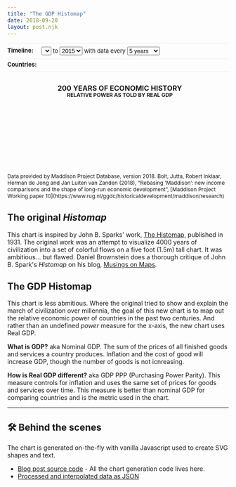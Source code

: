 ```yaml
---
title: "The GDP Histomap"
date: 2018-09-20
layout: post.njk
---
```


<button class="button-text" id="histomap-customize-button">Customize chart&hellip;</button>

<div id="histomap-form" class="center">

  <div class="histomap-form-row">
    <div class="histomap-form-row-label">
      Timeline:
    </div>
    <div class="histomap-form-row-controls">
      <select id="histomap-start-year-input"></select>
      to 
      <select id="histomap-end-year-input">
        <option>2015</option>
      </select>
      with data every 
      <select id="histomap-interval-input">
        <option value="1">1 year</option>
        <option value="2">2 years</option>
        <option value="5" selected>5 years</option>
        <option value="10">10 years</option>
        <option value="20">20 years</option>
      </select>
    </div>
  </div>

  <div class="histomap-form-row">
    <div class="histomap-form-row-label">
      Countries:
    </div>
    <div id="histomap-form-countries" class="histomap-form-row-controls">
    </div>
  </div>
</div>

</div>


<h2 class="histomap-title">
  <span class="histomap-title-line-1">200 Years of Economic History</span><br>
  <span class="histomap-title-line-2">Relative Power as told by Real GDP</span>
</h2>


<div class="center--720">

<svg id="histomap">
  <g id="chart-group"></g>
  <g id="overlay-group"></g>
</svg>

</div>

<p class="citation">Data provided by Maddison Project Database, version 2018. Bolt, Jutta, Robert Inklaar, Herman de Jong and Jan Luiten van Zanden (2018), “Rebasing ‘Maddison’: new income comparisons and the shape of long-run economic development”, [Maddison Project Working paper 10](https://www.rug.nl/ggdc/historicaldevelopment/maddison/research)
</p>


## The original _Histomap_

This chart is inspired by John B. Sparks' work, [The Histomap](https://www.davidrumsey.com/luna/servlet/detail/RUMSEY~8~1~200375~3001080:The-Histomap-), 
published in 1931. The original work was an attempt to visualize 4000 years of civilization into a
set of colorful flows on a five foot (1.5m) tall chart. It was ambitious... but flawed. Daniel Brownstein 
does a thorough critique of John B. Spark's _Histomap_ on his blog, [Musings on Maps](https://dabrownstein.com/2013/08/13/reading-the-histomap/).

## The GDP Histomap

This chart is less abmitious. Where the original tried to show and explain
the march of civilization over millennia, the goal of this new chart is to map out the relative 
economic power of countries in the past two centuries. And rather than an 
undefined _power_ measure for the x-axis, the new chart uses Real GDP.

**What is GDP?** aka Nominal GDP. The sum of the prices of all finished goods and services a 
country produces. Inflation and the cost of good will increase GDP, though the number of goods is
not icnreasing.

**How is Real GDP different?** aka GDP PPP (Purchasing Power Parity). This measure controls for 
inflation and uses the same set of prices for goods and services over time. This measure is better 
than nominal GDP for comparing countries and is the metric used in the chart.

---

## 🛠 Behind the scenes

The chart is generated on-the-fly with vanilla Javascript used to create SVG shapes and text.

- [Blog post source code](https://raw.githubusercontent.com/lokesh/lokesh-dhakar/master/src/posts/gdp-histomap.md) - All the chart generation code lives here.
- [Processed and interpolated data as JSON](https://github.com/lokesh/lokesh-dhakar/blob/master/src/data/gdp-by-country-interpolated.json)



<link rel="stylesheet" href="/css/forms.css">

<style>
.histomap-title {
  margin-bottom: 8px;
 /* Offset a bit to make it optically centered with the chart, excluding y-axis label column. */
  margin-left: 8px;
  font-weight: 700;
  line-height: 15px;
  text-transform: uppercase;
  text-align: center;
}

.histomap-title-line-1 {
  font-size: 16px;
}

.histomap-title-line-2 {
  font-size: 12px;
}

#histomap {
  overflow: visible;
}

#overlay-group {
  font-weight: 700;
  font-size: 10px;
  text-transform: uppercase;
}

.year-line {
  stroke: rgba(0, 0, 0, 0.1);
  stroke-width: 1;
  stroke-dasharray: 4;
}

.citation {
  font-size: 12px;
}

#histomap-form {
  display: none;
  font-size: 13px;
}

#histomap-form.open {
  display: block;
}

#histomap-customize-button {
  display: block;
  text-align: left;
  width: 100%;
  padding-bottom: 8px;
  margin-bottom: 4px;
  border-bottom: 1px solid #eee;
}

@media (min-width: 480px) {
  #histomap-form {
    display: block;
  }
  #histomap-customize-button {
    display: none;
  }
}



.histomap-form-row {
  display: flex;
  padding-bottom: 8px;
  margin-bottom: 4px;
  border-bottom: 1px solid #eee;
}

.histomap-form-row:first-of-type {
  padding-top: 8px;
  border-top: 1px solid #eee;
}

.histomap-form-row-label {
  font-weight: 700;
  flex: 0 0 6em;
}
</style>

<script src="/js/lodash-core.min.js"></script>
<script src="/js/axios.min.js"></script>

<script>
// --------------
// UTIL FUNCTIONS
// --------------

// Color function for use in generating our hover color changes
// https://stackoverflow.com/a/13542669/400407
function shadeBlend(p,c0,c1) {
    var n=p<0?p*-1:p,u=Math.round,w=parseInt;
    if(c0.length>7){
        var f=c0.split(","),t=(c1?c1:p<0?"rgb(0,0,0)":"rgb(255,255,255)").split(","),R=w(f[0].slice(4)),G=w(f[1]),B=w(f[2]);
        return "rgb("+(u((w(t[0].slice(4))-R)*n)+R)+","+(u((w(t[1])-G)*n)+G)+","+(u((w(t[2])-B)*n)+B)+")"
    }else{
        var f=w(c0.slice(1),16),t=w((c1?c1:p<0?"#000000":"#FFFFFF").slice(1),16),R1=f>>16,G1=f>>8&0x00FF,B1=f&0x0000FF;
        return "#"+(0x1000000+(u(((t>>16)-R1)*n)+R1)*0x10000+(u(((t>>8&0x00FF)-G1)*n)+G1)*0x100+(u(((t&0x0000FF)-B1)*n)+B1)).toString(16).slice(1)
    }
}

// ------
// CONFIG
// ------

/* SVG sizing and colors */
const canvasMaxWidth = 480;
const canvasAspectRatio = 2; // height / width

const labelColumnWidth = 34;

const fontHeight = 10; // About 10px, measured manually

const colorList = [
  '#F57373',
  '#FCA469',
  '#F6C458',
  '#E6F598',
  '#8ECC75',
  '#47B068',
]

/* Timeline */

/* The range of data available. */
const yearMax = 2015;
const yearMin = 1820;

/* The current range shown in the chart */
let startYear = 2015;
let endYear = 1820;
let yearInterval = 5;

/* Countries */
let countryList = [
  'Brazil',
  'Canada',
  'China',
  'France',
  'Germany',
  'India',
  'Indonesia',
  'Italy',
  'Japan',
  'Russian Federation',
  'Spain',
  'United Kingdom',
  'United States'
]


// ----------
// SETUP FORM
// ----------

function buildForm() {
   
  // Build country inputs 
  let countriesHTML = '';
  countryList.forEach(country => {
    countriesHTML += `
      <label class="checkbox-label">
        <input class="checkbox" type="checkbox" name="country" value="${country}" checked>
        ${country}
      </label>`;
  });

  // Build start and end year inputs
  let startYearOptionsHTML = '';
  for (let i = yearMax; i >= yearMin; i--) {
    let selected = (startYear === i) ? 'selected': '';
    startYearOptionsHTML += `<option ${selected}>${i}</option>`
  }

  let endYearOptionsHTML = '';
  for (let i = yearMax; i >= yearMin; i--) {
    let selected = (endYear === i) ? 'selected': '';
    endYearOptionsHTML += `<option ${selected}>${i}</option>`
  }

  // Apend to DOM
  const countriesEl = document.getElementById('histomap-form-countries');
  const startYearInputEl = document.getElementById('histomap-start-year-input');
  const endYearInputEl = document.getElementById('histomap-end-year-input');

  countriesEl.insertAdjacentHTML('beforeend', countriesHTML);
  startYearInputEl.insertAdjacentHTML('beforeend', startYearOptionsHTML);
  endYearInputEl.insertAdjacentHTML('beforeend', endYearOptionsHTML);

  // Add event handlers
  document.getElementById('histomap-customize-button').addEventListener('click', (event) => {
    document.getElementById('histomap-form').classList.add('open');
    event.target.style.display = 'none';
  });

  document.querySelectorAll('input[name=country]').forEach(input => {
    input.addEventListener('change', event => {
      refresh();
    })
  });

  document.getElementById('histomap-start-year-input').addEventListener('input', (event) => {
    startYear = event.target.value;
    refresh();
  })
  document.getElementById('histomap-end-year-input').addEventListener('input', (event) => {
    endYear = event.target.value;
    refresh();
  })
  document.getElementById('histomap-interval-input').addEventListener('input', (event) => {
    yearInterval = event.target.value;
    refresh();
  })


}


function refresh() {
  // Countries
  countryList = [];
  document.querySelectorAll('input[name=country]:checked').forEach(input => {
    countryList.push(input.value);
  });

  processData();
  drawChart();
  drawOverlay();
}

// ----------
// GLOBALS
// ----------

let rawData;
let processedData;

// Set in the resizeSVG function
let canvasWidth;
let canvasHeight;

let chartWidth;
let chartHeigh;


/*
  Each child array in seriesCoords contains all the x & y positions for the 
  country series data from top to bottom.
  
  Ex. seriesCoords = [
    [{x: 200, y: 0}, {x: 120, y: 50}],
    [{x: 230, y: 0}, {x: 180, y: 50}],
  ]
 */
let seriesCoords = [];

// years `map` stores total GDP for the year across countries
const gdpTotalsByYear = new Map();


// --------------------
// GENERATE CSS CLASSES
// --------------------

let styleTag = document.createElement('style');
let seriesCSS = '';

colorList.forEach((color, index) => {
  seriesCSS += `
    .series-color-${index}{
      fill: ${color};
    }
    /*
    .series-color-${index}:hover{
      fill: ${shadeBlend(-0.5, color)};
      transition: none;
    }
    */
    `;
});

// Append new styles to DOM
if (styleTag.styleSheet) {
    styleTag.styleSheet.cssText = seriesCSS;
} else {
    styleTag.appendChild(document.createTextNode(seriesCSS));
}
document.head.appendChild(styleTag);


// ----------
// FETCH DATA
// ----------

function fetchData() {
  return axios.get('/data/gdp-by-country-interpolated.json')
    .then((response) => {
      return response.data;
    })
}


// ------------
// PROCESS DATA
// ------------

/*
  interpolateData();
  This function is not actively called. It was used to process the JSON in gdp-by-country.json. The 
  output of which is stored in gdp-by-country-interpolated.json.

  The function replaces the zero values in each country's gdp data with an interpolated value. One 
  exception, if the data start with a zero value or a string of zero values, these initial zero 
  values will not be interpolated.

  Example INPUT:
   "Brazil": {
    "1800": 0,
    "1810": 200,
    "1820": 0,
    "1830": 0,
    "1840": 300
   }

  Example OUTPUT:
   "Brazil": {
    "1800": 0,
    "1810": 200,
    "1820": 233.333,
    "1830": 266.666,
    "1840": 300
   }

function interpolateData(data) {
  let countryIndex = 0;
  for (let country in data){    
    let countryObj = data[country];
    
    let firstZeroIndex;
    let isZeroSequence = false;
    let lastNonZeroYear;
    let lastNonZeroGDP;

    let zeroYears = [];
    
    _.forEach(countryObj, function(gdp, year) {
        if (gdp === 0) { 
          zeroYears.push(year);
          isZeroSequence = true;
        } else {
                  
          if (isZeroSequence) {
            if (lastNonZeroGDP) {
              let gdpDiff = gdp - lastNonZeroGDP;
              let yearsDiff = year - lastNonZeroYear;
              let gdpPerYearDiff = gdpDiff / yearsDiff;
              
              zeroYears.forEach(zeroYear => {
                interpolatedData[country][zeroYear] = ((zeroYear - lastNonZeroYear) * gdpPerYearDiff) + lastNonZeroGDP;
              })
            }
            isZeroSequence = false;
            zeroYears = [];
          } 
          lastNonZeroGDP = gdp;
          lastNonZeroYear = year;
        }        
      })
  }
  return interpolatedData;
}
*/

function processData() {
  // Reset gdp totals
  gdpTotalsByYear.clear();
  for (let year = startYear; year >= endYear; year -= yearInterval) {
    gdpTotalsByYear.set(year, 0);
  }

  const filteredData = {};
  let yearsArray = Array.from(gdpTotalsByYear.keys());

  /* Filter out unneeded countries and years data */
  for (let country in rawData){
      if (countryList.indexOf(country) !== -1) {
        let countryObj = rawData[country];
        filteredData[country] = _.pick(countryObj, yearsArray);
      }
  }

  // Sum up GDP totals for the year and store in years map
  for (let year of gdpTotalsByYear.keys()) {
    for (let country in filteredData){
      let countryObj = filteredData[country];
      if (!countryObj.hasOwnProperty(year)) {
        filteredData[country][year] = 0;
      } 
      gdpTotalsByYear.set(year, gdpTotalsByYear.get(year) + countryObj[year]);
    }
  }

  processedData = filteredData;
}

// ----
// DRAW
// ----

function resizeSVG() {
  // 24 = left and right side padding for page at mobile resolution
  let width = Math.min( (window.innerWidth - 24), canvasMaxWidth)

  canvasWidth = width;
  canvasHeight = canvasAspectRatio * canvasWidth; 

  chartWidth = canvasWidth - labelColumnWidth;
  chartHeight = canvasHeight;


  const svg = document.getElementById('histomap');
  svg.setAttribute('style', `width: ${canvasWidth}px; height: ${canvasHeight}px`);
  svg.setAttribute('viewBox', `0, 0, ${canvasWidth}, ${canvasHeight}`);

  const chartGroup = document.getElementById('chart-group')
  chartGroup.style.transform = `translateX(${labelColumnWidth}px)`
}


function drawChart() {  
  let countryIndex = 0;
  let polys = [];
  let points;

  let rowHeight = canvasHeight / (gdpTotalsByYear.size - 1); 
 
  for (let country in processedData) {
    let countryObj = processedData[country];

    seriesCoords[countryIndex] = [];

    let poly = document.createElementNS("http://www.w3.org/2000/svg", "polygon");
    poly.classList.add(`series-color-${countryIndex % colorList.length}`);
    poly.setAttribute('data-name', country);

    let yearIndex = 0;
    let x = 0;
    let y = 0;

    for (let year of gdpTotalsByYear.keys()) { 
      let gdpTotalForYear = gdpTotalsByYear.get(year);

      let width = ((countryObj[year] / gdpTotalForYear) * chartWidth);
      let xOffset = (countryIndex === 0) ? 0 : seriesCoords[countryIndex - 1][yearIndex].x;

      x = width + xOffset;
      y = yearIndex * rowHeight;
      seriesCoords[countryIndex].push({x, y});
      yearIndex++;
    }

    let points = '';
    seriesCoords[countryIndex].forEach(coord => {
      points += `${coord.x},  ${coord.y},`;
    });

    /* So far we've created points for the right edge of the shape. Now we need to work on the left
    side. To do this, we use the previous items right edge. */
    for (let i = gdpTotalsByYear.size - 1; i >= 0; i--) { 
      if (countryIndex === 0) {
        let coord = seriesCoords[countryIndex][i];
        points += `0,  ${coord.y},`;
      } else {
        let coord = seriesCoords[countryIndex - 1][i];
        points += `${coord.x},  ${coord.y},`;
      }
    }
    
    // Remove comma at end
    points = points.slice(0, -1);

    poly.setAttribute('points', points);
    polys.push(poly);

    countryIndex++;
  }    


  // Append chart polys to DOM
  let frag = document.createDocumentFragment()
  for (let i = polys.length - 1; i >= 0; i--) {
    frag.appendChild(polys[i]);  
  }

  let chartEl = document.getElementById('chart-group');
  chartEl.innerHTML = '';
  chartEl.appendChild(frag);
}


function drawOverlay() {  
  let yearIndex = 0;
  let height = 0;
  let polys = [];
  let frag = document.createDocumentFragment();

  let rowHeight = canvasHeight / (gdpTotalsByYear.size - 1); 

  for (let year of gdpTotalsByYear.keys()) {        
    let yAxisLabel = document.createElementNS("http://www.w3.org/2000/svg", "text");
    // Hardcoded y pos for first year label and finessed others to get them to
    // line up with year lines
    let textY = (yearIndex === 0) ? 5 : yearIndex  * rowHeight + 3;

    // Draw year labels
    yAxisLabel.setAttribute('x', 0);
    yAxisLabel.setAttribute('y', textY);
    yAxisLabel.setAttribute('text-anchor', 'right');
    yAxisLabel.textContent = year;
    frag.appendChild(yAxisLabel);
    
    // Draw year lines (except for first and last years)    
    if (yearIndex !== 0 && yearIndex !== gdpTotalsByYear.size - 1) {
      let line = document.createElementNS("http://www.w3.org/2000/svg", "line");
      line.setAttribute('x1', labelColumnWidth);
      line.setAttribute('y1', yearIndex  * rowHeight);
      line.setAttribute('x2', canvasWidth);
      line.setAttribute('y2', yearIndex  * rowHeight);
      line.classList.add('year-line');
      frag.appendChild(line);
    }

    yearIndex++;
  }

  // Draw country labels
  let countryIndex = 0;
  for (let country in processedData) {
    let seriesLabel = document.createElementNS("http://www.w3.org/2000/svg", "text");
    seriesLabel.setAttribute('text-anchor', 'middle');    
    seriesLabel.textContent = country;

    let countryObj = processedData[country];
    let widestArea = 0;
    let widestAreaIndex = 0;
    let countryCoords = seriesCoords[countryIndex];
    let prevCountryCoords = seriesCoords[countryIndex - 1];

    countryCoords.forEach((coord, index) => {
      if (index === 0 || index === countryCoords.length - 1) return;
      
      let areaWidth;
      if (countryIndex === 0) {
        areaWidth = coord.x;
      } else {
        areaWidth = coord.x - prevCountryCoords[index].x;  
      }

      if (areaWidth > widestArea) {
        widestArea = areaWidth;
        widestAreaIndex = index;
      }
    })
    
    // The labels can overlap the year labels on the left. To avoid this issue,
    // set a min.  55 works for most cases.
    let seriesLabelX = Math.max(countryCoords[widestAreaIndex].x - (widestArea / 2) + labelColumnWidth, 57)
    seriesLabel.setAttribute('x', seriesLabelX);
    seriesLabel.setAttribute('y', countryCoords[widestAreaIndex].y + 3);

    frag.appendChild(seriesLabel);

    countryIndex++;
  }

  const overlayEl = document.getElementById('overlay-group');
  overlayEl.innerHTML = '';
  overlayEl.appendChild(frag);
}


// ----
// INIT
// ----

buildForm();

fetchData().then(data => {
  rawData = data;
  processData();
  resizeSVG();
  drawChart();
  drawOverlay();
})
</script>


